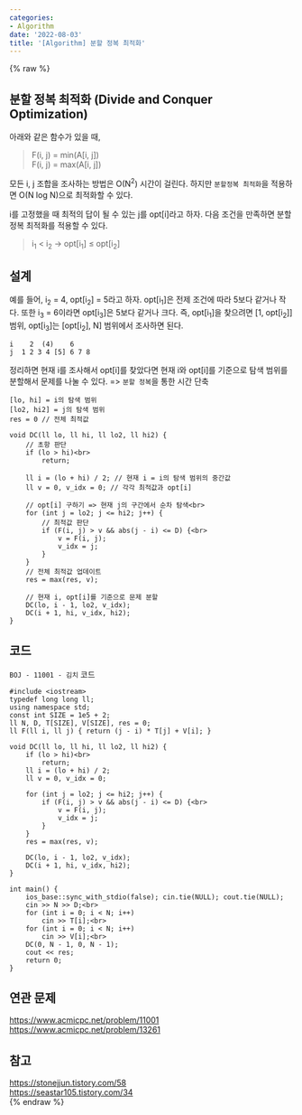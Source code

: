 ```yaml
---
categories:
- Algorithm
date: '2022-08-03'
title: '[Algorithm] 분할 정복 최적화'
---
```


{% raw %}
## 분할 정복 최적화 (Divide and Conquer Optimization)
아래와 같은 함수가 있을 때,
> F(i, j) = min(A[i, j])<br>
> F(i, j) = max(A[i, j])<br>

모든 i, j 조합을 조사하는 방법은 O(N<sup>2</sup>) 시간이 걸린다. 하지만 `분할정복 최적화`을 적용하면 O(N log N)으로 최적화할 수 있다.

i를 고정했을 때 최적의 답이 될 수 있는 j를 opt[i]라고 하자. 다음 조건을 만족하면 분할정복 최적화를 적용할 수 있다.
> i<sub>1</sub> < i<sub>2</sub> → opt[i<sub>1</sub>] ≤ opt[i<sub>2</sub>]<br>

## 설계
예를 들어, i<sub>2</sub> = 4, opt[i<sub>2</sub>] = 5라고 하자. opt[i<sub>1</sub>]은 전제 조건에 따라 5보다 같거나 작다. 또한 i<sub>3</sub> = 6이라면 opt[i<sub>3</sub>]은 5보다 같거나 크다. 즉, opt[i<sub>1</sub>]을 찾으려면 [1, opt[i<sub>2</sub>]] 범위, opt[i<sub>3</sub>]는 [opt[i<sub>2</sub>], N] 범위에서 조사하면 된다.<br>
```
i    2  (4)    6
j  1 2 3 4 [5] 6 7 8
```
정리하면 현재 i를 조사해서 opt[i]를 찾았다면 현재 i와 opt[i]를 기준으로 탐색 범위를 분할해서 문제를 나눌 수 있다. => `분할 정복`을 통한 시간 단축<br>

```
[lo, hi] = i의 탐색 범위
[lo2, hi2] = j의 탐색 범위
res = 0 // 전체 최적값

void DC(ll lo, ll hi, ll lo2, ll hi2) {
	// 초항 판단
	if (lo > hi)<br>
		return;

	ll i = (lo + hi) / 2; // 현재 i = i의 탐색 범위의 중간값
	ll v = 0, v_idx = 0; // 각각 최적값과 opt[i]

	// opt[i] 구하기 => 현재 j의 구간에서 순차 탐색<br>
	for (int j = lo2; j <= hi2; j++) {
		// 최적값 판단
		if (F(i, j) > v && abs(j - i) <= D) {<br>
			v = F(i, j);
			v_idx = j;
		}
	}
	// 전체 최적값 업데이트
	res = max(res, v);

	// 현재 i, opt[i]를 기준으로 문제 분할
	DC(lo, i - 1, lo2, v_idx);
	DC(i + 1, hi, v_idx, hi2);
}
```

## 코드
`BOJ - 11001 - 김치` 코드
```
#include <iostream>
typedef long long ll;
using namespace std;
const int SIZE = 1e5 + 2;
ll N, D, T[SIZE], V[SIZE], res = 0;
ll F(ll i, ll j) { return (j - i) * T[j] + V[i]; }

void DC(ll lo, ll hi, ll lo2, ll hi2) {
	if (lo > hi)<br>
		return;
	ll i = (lo + hi) / 2;
	ll v = 0, v_idx = 0;

	for (int j = lo2; j <= hi2; j++) {
		if (F(i, j) > v && abs(j - i) <= D) {<br>
			v = F(i, j);
			v_idx = j;
		}
	}
	res = max(res, v);

	DC(lo, i - 1, lo2, v_idx);
	DC(i + 1, hi, v_idx, hi2);
}

int main() {
	ios_base::sync_with_stdio(false); cin.tie(NULL); cout.tie(NULL);
	cin >> N >> D;<br>
	for (int i = 0; i < N; i++)
		cin >> T[i];<br>
	for (int i = 0; i < N; i++)
		cin >> V[i];<br>
	DC(0, N - 1, 0, N - 1);
	cout << res;
	return 0;
}
```

## 연관 문제
https://www.acmicpc.net/problem/11001<br>
https://www.acmicpc.net/problem/13261<br>

## 참고
https://stonejjun.tistory.com/58<br>
https://seastar105.tistory.com/34<br>
{% endraw %}